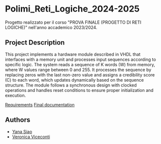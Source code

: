 # Polimi_Reti_Logiche_2024-2025
Progetto realizzato per il corso "PROVA FINALE (PROGETTO DI RETI LOGICHE)" nell'anno accademico 2023/2024. 

## Project Description
This project implements a hardware module described in VHDL that interfaces with a memory unit and processes input sequences according to specific logic. The system reads a sequence of K words (W) from memory, where W values range between 0 and 255. It processes the sequence by replacing zeros with the last non-zero value and assigns a credibility score (C) to each word, which updates dynamically based on the sequence structure. The module follows a synchronous design with clocked operations and handles reset conditions to ensure proper initialization and execution.

[Requirements](https://github.com/YanaSiao/Polimi_Reti_Logiche_2024-2025/blob/main/Specifica.pdf)
[Final documentation](https://github.com/YanaSiao/Polimi_Reti_Logiche_2024-2025/blob/main/Siao-Viceconti%20RL.pdf)

## Authors
- [Yana Siao](https://github.com/YanaSiao)
- [Veronica Viceconti](https://github.com/VeronicaViceconti)
